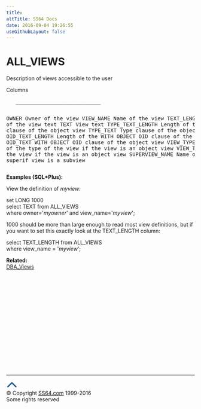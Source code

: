 ```yaml
---
title:
altTitle: SS64 Docs
date: 2016-09-04 19:26:55
useGithubLayout: false
---
```

<!-- #BeginLibraryItem "/Library/head_orad.lbi" --><!-- #EndLibraryItem --><h1>ALL_VIEWS </h1><p> 
</p><p>Description of views accessible to the user </p>
<p>Columns</p>
<pre>   ___________________________
 
   OWNER
      Owner of the view
   VIEW_NAME
      Name of the view
   TEXT_LENGTH
      Length of the view text
   TEXT
      View text
   TYPE_TEXT_LENGTH
      Length of the type clause of the object view
   TYPE_TEXT
      Type clause of the object view
   OID_TEXT_LENGTH
      Length of the WITH OBJECT OID clause of the object view
   OID_TEXT
      WITH OBJECT OID clause of the object view
   VIEW_TYPE_OWNER
      Owner of the type of the view if the view is an object view
   VIEW_TYPE
      Type of the view if the view is an object view
   SUPERVIEW_NAME
      Name of the superif view is a subview</pre>
<p><b>Examples (SQL*Plus):</b></p>
<p>View the definition of <i>myview:</i></p>
<p class="code">set LONG 1000<br>
select TEXT from ALL_VIEWS <br>
where owner='<i>myowner</i>' and view_name='<i>myview</i>';</p>
<p>1000 should be more than large enough to read most view definitions, but if you want to set this exactly look at the TEXT_LENGTH column:</p>
<p class="code">select TEXT_LENGTH from ALL_VIEWS <br>
where view_name = '<i>myview</i>';</p>
<p><b>Related:</b><span class="body"><b><br>
</b><a href="DBA_VIEWS.html">DBA_Views</a></span></p><!-- #BeginLibraryItem "/Library/foot_orad.lbi" --><p>
<!-- oracle-footer -->
<ins class="adsbygoogle" style="display:inline-block;width:300px;height:250px" data-ad-client="ca-pub-6140977852749469" data-ad-slot="4275490898"></ins>
<script>
(adsbygoogle = window.adsbygoogle || []).push({});
</script></p>
<hr>
<div id="bl" class="footer"><a href="ALL_VIEWS.html#"><img src="../images/top.png" width="30" height="22" alt="Back to the Top"></a></div>
<div id="br" class="footer, tagline">© Copyright <a href="http://ss64.com/">SS64.com</a> 1999-2016<br>
Some rights reserved</div>
<!-- #EndLibraryItem -->

